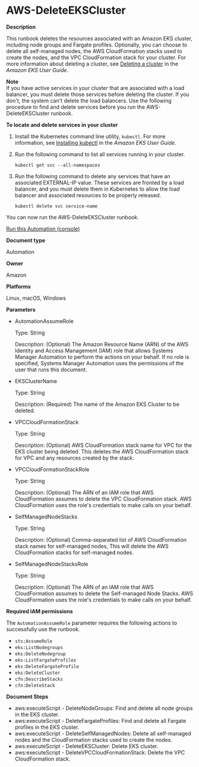 # AWS\-DeleteEKSCluster<a name="automation-aws-deleteekscluster"></a>

**Description**

This runbook deletes the resources associated with an Amazon EKS cluster, including node groups and Fargate profiles\. Optionally, you can choose to delete all self\-managed nodes, the AWS CloudFormation stacks used to create the nodes, and the VPC CloudFormation stack for your cluster\. For more information about deleting a cluster, see [Deleting a cluster](https://docs.aws.amazon.com/eks/latest/userguide/delete-cluster.html) in the *Amazon EKS User Guide*\. 

**Note**  
If you have active services in your cluster that are associated with a load balancer, you must delete those services before deleting the cluster\. If you don't, the system can't delete the load balancers\. Use the following procedure to find and delete services before you run the AWS\-DeleteEKSCluster runbook\.

**To locate and delete services in your cluster**

1. Install the Kubernetes command line utility, `kubectl`\. For more information, see [Installing kubectl](https://docs.aws.amazon.com/eks/latest/userguide/install-kubectl.html) in the *Amazon EKS User Guide*\.

1. Run the following command to list all services running in your cluster\.

   ```
   kubectl get svc --all-namespaces
   ```

1. Run the following command to delete any services that have an associated EXTERNAL\-IP value\. These services are fronted by a load balancer, and you must delete them in Kubernetes to allow the load balancer and associated resources to be properly released\.

   ```
   kubectl delete svc service-name
   ```

You can now run the AWS\-DeleteEKSCluster runbook\.

[Run this Automation \(console\)](https://console.aws.amazon.com/systems-manager/automation/execute/AWS-DeleteEKSCluster)

**Document type**

Automation

**Owner**

Amazon

**Platforms**

Linux, macOS, Windows

**Parameters**
+ AutomationAssumeRole

  Type: String

  Description: \(Optional\) The Amazon Resource Name \(ARN\) of the AWS Identity and Access Management \(IAM\) role that allows Systems Manager Automation to perform the actions on your behalf\. If no role is specified, Systems Manager Automation uses the permissions of the user that runs this document\.
+ EKSClusterName

  Type: String

  Description: \(Required\) The name of the Amazon EKS Cluster to be deleted\.
+ VPCCloudFormationStack

  Type: String

  Description: \(Optional\) AWS CloudFormation stack name for VPC for the EKS cluster being deleted\. This deletes the AWS CloudFormation stack for VPC and any resources created by the stack\.
+ VPCCloudFormationStackRole

  Type: String

  Description: \(Optional\) The ARN of an IAM role that AWS CloudFormation assumes to delete the VPC CloudFormation stack\. AWS CloudFormation uses the role's credentials to make calls on your behalf\.
+ SelfManagedNodeStacks

  Type: String

  Description: \(Optional\) Comma\-separated list of AWS CloudFormation stack names for self\-managed nodes, This will delete the AWS CloudFormation stacks for self\-managed nodes\.
+ SelfManagedNodeStacksRole

  Type: String

  Description: \(Optional\) The ARN of an IAM role that AWS CloudFormation assumes to delete the Self\-managed Node Stacks\. AWS CloudFormation uses the role's credentials to make calls on your behalf\.

**Required IAM permissions**

The `AutomationAssumeRole` parameter requires the following actions to successfully use the runbook\.
+ `sts:AssumeRole`
+ `eks:ListNodegroups`
+ `eks:DeleteNodegroup`
+ `eks:ListFargateProfiles`
+ `eks:DeleteFargateProfile`
+ `eks:DeleteCluster`
+ `cfn:DescribeStacks`
+ `cfn:DeleteStack`

**Document Steps**
+ aws:executeScript \- DeleteNodeGroups: Find and delete all node groups in the EKS cluster\.
+ aws:executeScript \- DeleteFargateProfiles: Find and delete all Fargate profiles in the EKS cluster\.
+ aws:executeScript \- DeleteSelfManagedNodes: Delete all self\-managed nodes and the CloudFormation stacks used to create the nodes\.
+ aws:executeScript \- DeleteEKSCluster: Delete EKS cluster\.
+ aws:executeScript \- DeleteVPCCloudFormationStack: Delete the VPC CloudFormation stack\.